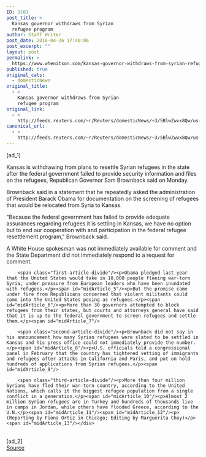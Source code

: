 ```yaml
---
ID: 3101
post_title: >
  Kansas governor withdraws from Syrian
  refugee program
author: Staff Writer
post_date: 2016-04-26 17:40:06
post_excerpt: ""
layout: post
permalink: >
  https://www.whenitson.com/kansas-governor-withdraws-from-syrian-refugee-program/
published: true
original_cats:
  - domesticNews
original_title:
  - >
    Kansas governor withdraws from Syrian
    refugee program
original_link:
  - >
    http://feeds.reuters.com/~r/Reuters/domesticNews/~3/5BlwZwvx8Qw/us-mideast-crisis-syria-refugees-idUSKCN0XN2AK
canonical_url:
  - >
    http://feeds.reuters.com/~r/Reuters/domesticNews/~3/5BlwZwvx8Qw/us-mideast-crisis-syria-refugees-idUSKCN0XN2AK
---
```

 [ad_1]
<br><div id="articleText">
<span id="midArticle_start"/>

<span id="midArticle_0"/><span class="focusParagraph" readability="5"><p><span class="articleLocatio&lt;/span&gt;n">Kansas is withdrawing from plans to resettle Syrian refugees in the state after the federal government failed to provide security information and files on the refugees, Republican Governor Sam Brownback said on Monday.</span></p></span><span id="midArticle_1"/><p>Brownback said in a statement that he repeatedly asked the administration of President Barack Obama for documentation on the screening of refugees that would be relocated from Syria to Kansas.</p><span id="midArticle_2"/><p>"Because the federal government has failed to provide adequate assurances regarding refugees it is settling in Kansas, we have no option but to end our cooperation with and participation in the federal refugee resettlement program," Brownback said.</p><span id="midArticle_3"/><p>A White House spokesman was not immediately available for comment and the State Department did not immediately respond to a request for comment.</p><span id="midArticle_4"/>
        
        <span class="first-article-divide"/><p>Obama pledged last year that the United States would take in 10,000 people fleeing war-torn Syria, under pressure from European leaders who have been inundated with refugees.</p><span id="midArticle_5"/><p>But the promise came under fire from Republicans concerned that violent militants could come into the United States posing as refugees.</p><span id="midArticle_6"/><p>More than 30 governors attempted to block refugees from their states, but courts and attorneys general have said that it is up to the federal government to screen refugees and settle them.</p><span id="midArticle_7"/>
        
        <span class="second-article-divide"/><p>Brownback did not say in his announcement how many Syrian refugees were slated to be settled in Kansas and his press office could not immediately provide the number.</p><span id="midArticle_8"/><p>U.S. officials told a congressional panel in February that the country has tightened vetting of immigrants and refugees after attacks in California and Paris, and put on hold hundreds of applications from Syrian refugees.</p><span id="midArticle_9"/>
        
        <span class="third-article-divide"/><p>More than four million Syrians have fled their war-torn country, according to the United Nations, which calls it the biggest refugee population from a single conflict in a generation.</p><span id="midArticle_10"/><p>Almost 2 million Syrian refugees are in Turkey and hundreds of thousands live in camps in Jordan, while others have flooded Greece, according to the U.N.</p><span id="midArticle_11"/><span id="midArticle_12"/><p> (Reporting by Fiona Ortiz in Chicago; Editing by Marguerita Choy)</p><span id="midArticle_13"/></div>
<br>[ad_2]
<br><a href="http://feeds.reuters.com/~r/Reuters/domesticNews/~3/5BlwZwvx8Qw/us-mideast-crisis-syria-refugees-idUSKCN0XN2AK">Source </a>